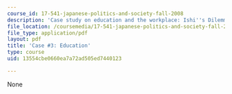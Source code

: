 ```yaml
---
course_id: 17-541-japanese-politics-and-society-fall-2008
description: 'Case study on education and the workplace: Ishi''s Dilemma.'
file_location: /coursemedia/17-541-japanese-politics-and-society-fall-2008/13554cbe0660ea7a72ad505ed7440123_case3.pdf
file_type: application/pdf
layout: pdf
title: 'Case #3: Education'
type: course
uid: 13554cbe0660ea7a72ad505ed7440123

---
```

None